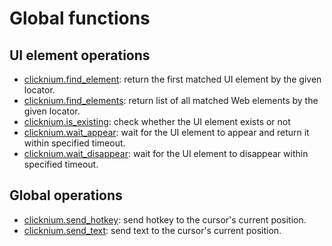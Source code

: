 # Global functions <!-- {docsify-ignore-all} -->

## UI element operations 
- [clicknium.find_element](./doc/api/python/find_element.md): return the first matched UI element by the given locator.
- [clicknium.find_elements](./doc/api/python/find_elements.md): return list of all matched Web elements by the given locator.
- [clicknium.is_existing](./doc/api/python/is_existing.md): check whether the UI element exists or not
- [clicknium.wait_appear](./doc/api/python/wait_appear.md): wait for the UI element to appear and return it within specified timeout.
- [clicknium.wait_disappear](./doc/api/python/wait_disappear.md): wait for the UI element to disappear within specified timeout.


## Global operations
- [clicknium.send_hotkey](./doc/api/python/send_hotkey.md): send hotkey to the cursor's current position.
- [clicknium.send_text](./doc/api/python/send_text.md): send text to  the cursor's current position.